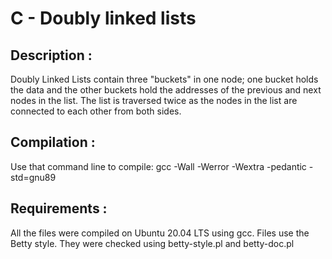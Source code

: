 # C - Doubly linked lists

## Description :
Doubly Linked Lists contain three "buckets" in one node; one bucket holds the data and the other buckets hold the addresses of the previous and next nodes in the list. The list is traversed twice as the nodes in the list are connected to each other from both sides.

## Compilation :
Use that command line to compile:
gcc -Wall -Werror -Wextra -pedantic -std=gnu89

## Requirements :
All the files were compiled on Ubuntu 20.04 LTS using gcc.
Files use the Betty style. They were checked using 
betty-style.pl and betty-doc.pl
